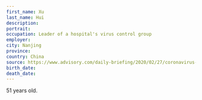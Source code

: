 ```yaml
---
first_name: Xu
last_name: Hui
description: 
portrait: 
occupation: Leader of a hospital's virus control group
employer: 
city: Nanjing
province: 
country: China
source: https://www.advisory.com/daily-briefing/2020/02/27/coronavirus-workers
birth_date: 
death_date: 
---
```


51 years old.